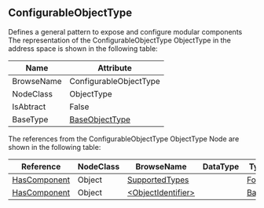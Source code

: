 <!-- objecttype -->
## ConfigurableObjectType
Defines a general pattern to expose and configure modular components  
The representation of the ConfigurableObjectType ObjectType in the address space is shown in the following table:  

|Name|Attribute|
|---|---|
|BrowseName|ConfigurableObjectType|
|NodeClass|ObjectType|
|IsAbtract|False|
|BaseType|[BaseObjectType](../../../Core/Part5/ObjectTypes/BaseObjectType/readme.md)|

The references from the ConfigurableObjectType ObjectType Node are shown in the following table:  

|Reference|NodeClass|BrowseName|DataType|TypeDefinition|ModellingRule|
|---|---|---|---|---|---|
|[HasComponent](../../../Core/Part3/ReferenceTypes/HasComponent/readme.md)|Object|[SupportedTypes](#SupportedTypes)||[FolderType](../../../Core/Part5/ObjectTypes/FolderType/readme.md)|[Mandatory](../../../Core/Objects/Mandatory/readme.md)|
|[HasComponent](../../../Core/Part3/ReferenceTypes/HasComponent/readme.md)|Object|[&lt;ObjectIdentifier&gt;](#&lt;ObjectIdentifier&gt;)||[BaseObjectType](../../../Core/Part5/ObjectTypes/BaseObjectType/readme.md)|[OptionalPlaceholder](../../../Core/Objects/OptionalPlaceholder/readme.md)|


